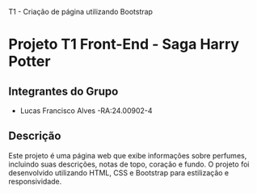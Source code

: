 
T1 - Criação de página utilizando Bootstrap
# Projeto T1 Front-End - Saga Harry Potter

## Integrantes do Grupo

- Lucas Francisco Alves -RA:24.00902-4

## Descrição

Este projeto é uma página web que exibe informações sobre perfumes, incluindo suas descrições, notas de topo, coração e fundo. O projeto foi desenvolvido utilizando HTML, CSS e Bootstrap para estilização e responsividade.

